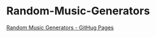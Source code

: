# Random-Music-Generators

[Random Music Generators - GitHug Pages](https://scraggo.github.io/Random-Music-Generators/)


